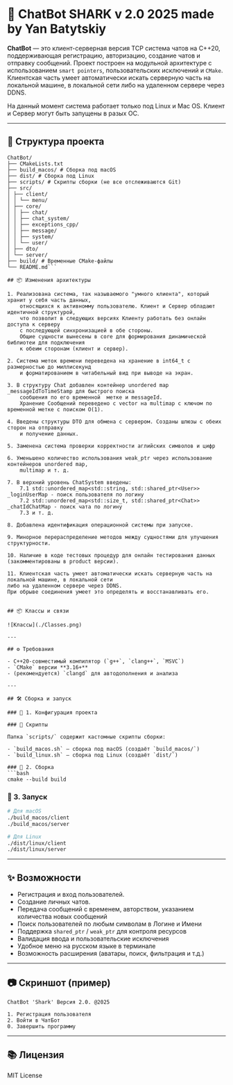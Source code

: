 # 💬 ChatBot SHARK v 2.0 2025 made by Yan Batytskiy

**ChatBot** — это клиент-серверная версия TCP система чатов на C++20, поддерживающая регистрацию, авторизацию, создание чатов и отправку сообщений. Проект построен на модульной архитектуре с использованием `smart pointers`, пользовательских исключений и `CMake`. Клиентская часть умеет автоматически искать серверную часть на локальной машине, в локальной сети либо на удаленном сервере через DDNS. 

На данный момент система работает только под Linux и Mac OS. Клиент и Сервер могут быть запущены в разых ОС.

---

## 🧱 Структура проекта

```
ChatBot/
├── CMakeLists.txt
├── build_macos/ # Сборка под macOS
├── dist/ # Сборка под Linux
├── scripts/ # Скрипты сборки (не все отслеживаются Git)
├── src/
│ ├── client/
│ │ └── menu/
│ ├── core/
│ │ ├── chat/
│ │ ├── chat_system/
│ │ ├── exceptions_cpp/
│ │ ├── message/
│ │ ├── system/
│ │ └── user/
│ ├── dto/
│ └── server/
├── build/ # Временные CMake-файлы
└── README.md```

## 📦 Изменения архитектуры

1. Реализована система, так называемого "умного клиента", который хранит у себя часть данных, 
	относящихся к активномму пользователю. Клиент и Сервер обладают идентичной структурой, 
	что позволит в следующих версиях Клиенту работать без онлайн доступа к серверу 
	с последующей синхронизацией в обе стороны.
	Общие сущности вынесены в core для формирования динамической библиотеи для подключения 
	к обеим сторонам (клиент и сервер).

2. Система меток времени переведена на хранение в int64_t с размерностью до миллисекунд
	и форматированием в читабельный вид при выводе на экран.

3. В структуру Chat добавлен контейнер unordered map _messageIdToTimeStamp для быстрого поиска 
	сообшения по его временной 	метке и messageId.
	Хранение Сообщений переведено с vector на multimap с ключом по временной метке с поиском О(1).

4. Введены структуры DTO для обмена с сервером. Созданы шлюзы с обеих сторон на отправку 
	и получение данных.

5. Заменена система проверки корректности аглийских символов и цифр

6. Уменьшено количество использования weak_ptr через использование контейнеров unordered map, 
	multimap и т. д.

7. В верхний уровень ChatSystem введены:
	7.1 std::unordered_map<std::string, std::shared_ptr<User>> _loginUserMap - поиск пользователя по логину
	7.2 std::unordered_map<std::size_t, std::shared_ptr<Chat>> _chatIdChatMap - поиск чата по логину
	7.3 и т. д.

8. Добавлена идентификация операционной системы при запуске.

9. Минорное перераспределение методов между сущностями для улучшения структурности.

10. Наличие в коде тестовых процедур для онлайн тестирования данных (закомментированы в product версии).

11. Клиентская часть умеет автоматически искать серверную часть на локальной машине, в локальной сети 
либо на удаленном сервере через DDNS.	
При обрыве соединения умеет это определять и восстанавливать его.


## 📦 Классы и связи

![Классы](./Classes.png)

---

## ⚙️ Требования

- C++20-совместимый компилятор (`g++`, `clang++`, `MSVC`)
- `CMake` версии **3.16+**
- (рекомендуется) `clangd` для автодополнения и анализа

---

## 🛠️ Сборка и запуск

### 🔧 1. Конфигурация проекта

### 📂 Скрипты

Папка `scripts/` содержит кастомные скрипты сборки:

- `build_macos.sh` — сборка под macOS (создаёт `build_macos/`)
- `build_linux.sh` — сборка под Linux (создаёт `dist/`)

### 🧪 2. Сборка
```bash
cmake --build build
```

### 🚀 3. Запуск
```bash
# Для macOS
./build_macos/client
./build_macos/server

# Для Linux
./dist/linux/client
./dist/linux/server

```

---

## ✨ Возможности

- Регистрация и вход пользователей.
- Создание личных чатов.
- Передача сообщений с временем, авторством, указанием количества новых сообщений
- Поиск пользователей по любым символам в Логине и Имени
- Поддержка `shared_ptr` / `weak_ptr` для контроля ресурсов
- Валидация ввода и пользовательские исключения
- Удобное меню на русском языке в терминале
- Возможность расширения (аватары, поиск, фильтрация и т.д.)

---

## 📷 Скриншот (пример)

```text
ChatBot 'Shark' Версия 2.0. @2025

1. Регистрация пользователя
2. Войти в ЧатБот
0. Завершить программу
```

---

## 📚 Лицензия

MIT License
